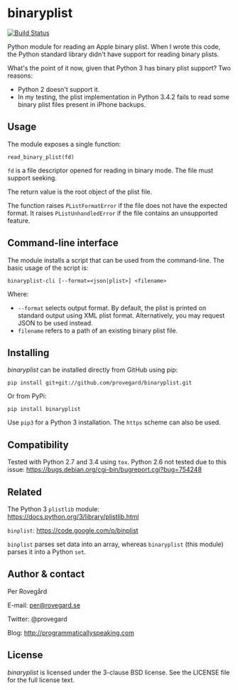 binaryplist
===========

[![Build Status](https://travis-ci.org/provegard/binaryplist.svg?branch=master)](https://travis-ci.org/provegard/binaryplist)

Python module for reading an Apple binary plist. When I wrote this code, the Python standard
library didn't have support for reading binary plists.

What's the point of it now, given that Python 3 has binary plist support? Two reasons:

* Python 2 doesn't support it.
* In my testing, the plist implementation in Python 3.4.2 fails to read some binary plist
  files present in iPhone backups.

Usage
-----

The module exposes a single function:

    read_binary_plist(fd)

`fd` is a file descriptor opened for reading in binary mode. The file must support
seeking.

The return value is the root object of the plist file.

The function raises `PListFormatError` if the file does not have the expected format.
It raises `PListUnhandledError` if the file contains an unsupported feature.

Command-line interface
----------------------

The module installs a script that can be used from the command-line. The basic usage
of the script is:

    binaryplist-cli [--format=<json|plist>] <filename>

Where:

* `--format` selects output format. By default, the plist is printed on standard output
  using XML plist format. Alternatively, you may request JSON to be used instead.
* `filename` refers to a path of an existing binary plist file.

Installing
----------

*binaryplist* can be installed directly from GitHub using pip:

    pip install git+git://github.com/provegard/binaryplist.git

Or from PyPi:

    pip install binaryplist

Use `pip3` for a Python 3 installation. The `https` scheme can also be used.

Compatibility
-------------

Tested with Python 2.7 and 3.4 using `tox`. Python 2.6 not tested due to this issue:
https://bugs.debian.org/cgi-bin/bugreport.cgi?bug=754248

Related
-------

The Python 3 `plistlib` module: https://docs.python.org/3/library/plistlib.html

`binplist`: https://code.google.com/p/binplist

`binplist` parses set data into an array, whereas `binaryplist` (this module) parses
it into a Python `set`.


Author & contact
----------------
Per Roveg&aring;rd

E-mail: per@rovegard.se

Twitter: @provegard

Blog: http://programmaticallyspeaking.com

License
-------

*binaryplist* is licensed under the 3-clause BSD license. See the LICENSE file for the full license text.
